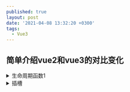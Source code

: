 ```yaml
---
published: true
layout: post
date: '2021-04-08 13:32:20 +0300'
tags:
  - Vue3
---
```

## 简单介绍vue2和vue3的对比变化


<details>
  <summary>生命周期函数1</summary>
  <div class="details-box">
    萨达撒所萨达按时萨达萨达啊
	<xmp>
    <div>is div</div>
   </xmp>
  </div>
</details>

<details>
  <summary>插槽</summary>
  <div class="details-box">
    v2 默认插槽
    <xmp>
      //父组件
      <div>装一杯牛奶</div>
      //item子组件
      <slot></slot>
    </xmp>

    v3 默认插槽
    原来的solt属性可以定义在任何元素上，现在v-solt只能是template元素上
    <xmp>
      //父组件
      // v-slot:default可以不加,只能定义在template上
      <template v-slot:default>
        <div>装一杯牛奶</div>
      </template>
      //item子组件
      <slot></slot>
    </xmp>

    v2 作用域插槽 v2
    <xmp>
      //父组件
      <div solt="size" slot-scope="data">
        data.msg
      </div>
      //item子组件
      <slot name="size" :msg="msg"></slot>
    </xmp>

    v3 作用域插槽
    <xmp>
      //父组件
      <template v-slot:default="data"> //具名写法
        <div>
          data.msg
        </div>
      </template>
      or
      <template v-slot="data">
        <div> data.msg </div>
      </template>
      //item子组件
      <slot name="size" :msg="msg"></slot>
    </xmp>
    当为独占默认插槽时，v-solt可以省略default不写
    注意默认插槽的缩写语法不能和具名插槽混用，因为它会导致作用域不明确下面是官方的例子
    
    <xmp>
      <current-user v-slot="slotProps">
        <template v-slot:other="otherSlotProps">
          slotProps is NOT available here
        </template>
      </current-user>
    </xmp>

    v3 解构写法
    <xmp>
      <template v-slot:default="{msg}"> //解构
        <div>msg</div>
      </template>
    </xmp>
    v-slot 的解构还提供 重命名的写法
    <xmp>
      <template v-slot:default="{ msg : size }"> //解构
        <div>size</div>
      </template>
    </xmp>
    插槽的缩写
    可以把参数之前的所有内容 (v-slot:) 替换为字符 #。例如 v-slot:header 可以被重写为 #header
    v-slot:后面必须有值，不可写成#="{data}"
  </div>
</details>

